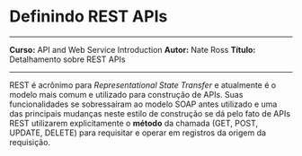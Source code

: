# Definindo REST APIs

___
**Curso:** API and Web Service Introduction
**Autor:** Nate Ross
**Título:** Detalhamento sobre REST APIs
___

REST é acrônimo para *Representational State Transfer* e atualmente é o modelo mais comum e utilizado para construção de APIs. Suas funcionalidades se sobressaíram ao modelo SOAP antes utilizado e uma das principais mudanças neste estilo de construção se dá pelo fato de APIs REST utilizarem explicitamente o **método** da chamada (GET, POST, UPDATE, DELETE) para requisitar e operar em registros da origem da requisição.
